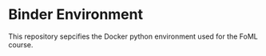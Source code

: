 # Binder Environment
This repository sepcifies the Docker python environment used for the FoML course.
